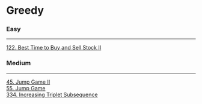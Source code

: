 # Greedy

### Easy
---
[122. Best Time to Buy and Sell Stock II](../solutions/0122-Best%20Time%20to%20Buy%20and%20Sell%20Stock%20II.md)</br>

### Medium
---
[45. Jump Game II](../solutions/0045-Jump%20Game%20II.md)</br>
[55. Jump Game](../solutions/0055-Jump%20Game.md)</br>
[334. Increasing Triplet Subsequence](../solutions/0334-Increasing%20Triplet%20Subsequence.md)</br>
